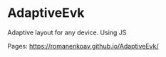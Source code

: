 # AdaptiveEvk
 Adaptive layout for any device. Using JS
 
 Pages: https://romanenkoav.github.io/AdaptiveEvk/
